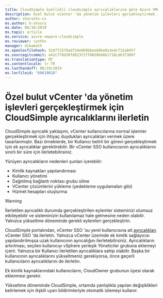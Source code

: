 ```yaml
---
title: CloudSimple özellikli cloudsimple ayrıcalıklarına göre Azure VMware çözümü
description: Özel bulut vCenter 'da yönetim işlevleri gerçekleştirmek için CloudSimple izinlerinin nasıl ilerletiloluşturulacağını açıklar
author: sharaths-cs
ms.author: b-shsury
ms.date: 08/16/2019
ms.topic: article
ms.service: azure-vmware-cloudsimple
ms.reviewer: cynthn
manager: dikamath
ms.openlocfilehash: 524772578ad724e969bbeab0be0a3edcf32a845f
ms.sourcegitcommit: e42c778d38fd623f2ff8850bb6b1718cdb37309f
ms.translationtype: MT
ms.contentlocale: tr-TR
ms.lasthandoff: 08/19/2019
ms.locfileid: "69619618"
---
```

# <a name="escalate-cloudsimple-privileges-to-perform-administrative-functions-in-private-cloud-vcenter"></a>Özel bulut vCenter 'da yönetim işlevleri gerçekleştirmek için CloudSimple ayrıcalıklarını ilerletin

CloudSimple ayrıcalık yaklaşımı, vCenter kullanıcılarına normal işlemler gerçekleştirmek için ihtiyaç duydukları ayrıcalıkları vermek üzere tasarlanmıştır. Bazı örneklerde, bir Kullanıcı belirli bir görevi gerçekleştirmek için ek ayrıcalıklar gerektirebilir.  Bir vCenter SSO kullanıcısının ayrıcalıklarını sınırlı bir süre için ilerletebilirsiniz.

Yürüyen ayrıcalıkların nedenleri şunları içerebilir:

* Kimlik kaynakları yapılandırması
* Kullanıcı yönetimi
* Dağıtılmış bağlantı noktası grubu silme
* VCenter çözümlerini yükleme (yedekleme uygulamaları gibi)
* Hizmet hesapları oluşturma

> [!WARNING]
> İlerletilen ayrıcalıklı durumda gerçekleştirilen eylemler sisteminizi olumsuz etkileyebilir ve sisteminizin kullanılamaz hale gelmesine neden olabilir. Yalnızca yükseltme döneminde gerekli eylemleri gerçekleştirin.

CloudSimple portalından, vCenter SSO 'su yerel kullanıcısına ait [ayrıcalıkları](escalate-private-cloud-privileges.md) vCenter SSO 'da ilerletin.  Yalnızca vCenter üzerinde ek kimlik sağlayıcısı yapılandırılmışsa uzak kullanıcının ayrıcalığını ilerletebilirsiniz.  Ayrıcalıkların artırılması, seçilen kullanıcıyı vSphere yerleşik Yöneticiler grubuna eklemeyi içerir.  Yalnızca bir Kullanıcı ilerletilen ayrıcalıklara sahip olabilir.  Başka bir kullanıcının ayrıcalıklarını yükseltmeniz gerekiyorsa, önce geçerli kullanıcıların ayrıcalıklarını de ilerletin.

Ek kimlik kaynaklarındaki kullanıcıların, CloudOwner grubunun üyesi olarak eklenmesi gerekir.

Yükseltme döneminde CloudSimple, ortamda yanlışlıkla yapılan değişiklikleri belirlemek için ilişkili uyarı bildirimleriyle otomatik izlemeyi kullanır.
